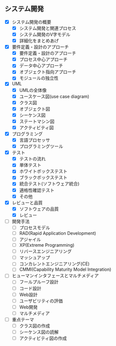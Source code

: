 ## システム開発

- [x] システム開発の概要
  - [x] システム開発と関連プロセス
  - [x] システム開発のV字モデル
  - [x] 詳細化をまとめあげ
- [x] 要件定義・設計のアプローチ
  - [x] 要件定義・設計のアプローチ
  - [x] プロセス中心アプローチ
  - [x] データ中心アプローチ
  - [x] オブジェクト指向アプローチ
  - [x] モジュールの独立性
- [x] UML
  - [x] UMLの全体像
  - [x] ユースケース図(use case diagram)
  - [x] クラス図
  - [x] オブジェクト図
  - [x] シーケンス図
  - [x] ステートマシン図
  - [x] アクティビティ図
- [x] プログラミング
  - [x] 言語プロセッサ
  - [x] プログラミングツール
- [x] テスト
  - [x] テストの流れ
  - [x] 単体テスト
  - [x] ホワイトボックステスト
  - [x] ブラックボックステスト
  - [x] 統合テスト(ソフトウェア統合)
  - [x] 適格性確認テスト
  - [x] その他
- [x] レビューと品質
  - [x] ソフトウェアの品質
  - [x] レビュー
- [ ] 開発手法
  - [ ] プロセスモデル
  - [ ] RAD(Rapid Application Development)
  - [ ] アジャイル
  - [ ] XP(Extreme Programming)
  - [ ] リバースエンジニアリング
  - [ ] マッシュアップ
  - [ ] コンカレントエンジニアリング(CE)
  - [ ] CMMI(Capability Maturity Model Integration)
- [ ] ヒューマンインタフェースとマルチメディア
  - [ ] フールプルーフ設計
  - [ ] コード設計
  - [ ] Web設計
  - [ ] ユーザビリティの評価
  - [ ] Web開発
  - [ ] マルチメディア
- [ ] 重点テーマ
  - [ ] クラス図の作成
  - [ ] シーケンス図の読解
  - [ ] アクティビティ図の作成
